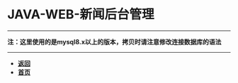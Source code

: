 # JAVA-WEB-新闻后台管理

---

**注：这里使用的是mysql8.x以上的版本，拷贝时请注意修改连接数据库的语法**  

---

- [**返回**](https://code.aliyun.com/kangxianghui/studywrod/tree/master/%E5%A4%A7%E4%BA%8C%E5%AD%A6%E4%B9%A0%E7%9F%A5%E8%AF%86%E7%82%B9/java)
- [**首页**](https://code.aliyun.com/kangxianghui/studywrod/tree/master)
